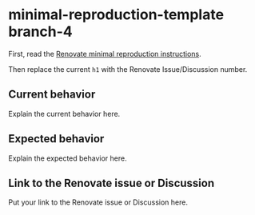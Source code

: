 # minimal-reproduction-template branch-4

First, read the [Renovate minimal reproduction instructions](https://github.com/renovatebot/renovate/blob/main/docs/development/minimal-reproductions.md).

Then replace the current `h1` with the Renovate Issue/Discussion number.

## Current behavior

Explain the current behavior here.

## Expected behavior

Explain the expected behavior here.

## Link to the Renovate issue or Discussion

Put your link to the Renovate issue or Discussion here.
